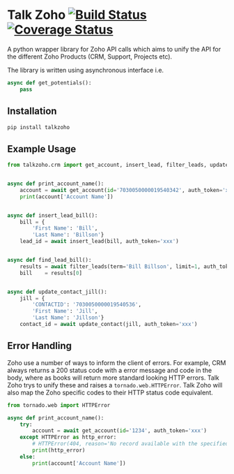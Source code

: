 # Talk Zoho [![Build Status](https://travis-ci.org/A2Z-Cloud/Talk-Zoho.svg?branch=master)](https://travis-ci.org/A2Z-Cloud/Talk-Zoho) [![Coverage Status](https://coveralls.io/repos/github/A2Z-Cloud/Talk-Zoho/badge.svg?branch=master)](https://coveralls.io/github/A2Z-Cloud/Talk-Zoho?branch=master)

A python wrapper library for Zoho API calls which aims to unify the API for the different Zoho Products (CRM, Support, Projects etc).

The library is written using asynchronous interface i.e.
```python
async def get_potentials():
    pass
```  

## Installation
```bash
pip install talkzoho
```

## Example Usage
```python
from talkzoho.crm import get_account, insert_lead, filter_leads, update_contact


async def print_account_name():
    account = await get_account(id='7030050000019540342', auth_token='xxx')
    print(account['Account Name'])


async def insert_lead_bill():
    bill = {
        'First Name': 'Bill',
        'Last Name': 'Billson'}
    lead_id = await insert_lead(bill, auth_token='xxx')


async def find_lead_bill():
    results = await filter_leads(term='Bill Billson', limit=1, auth_token='xxx')
    bill    = results[0]


async def update_contact_jill():
    jill = {
        'CONTACTID': '7030050000019540536',
        'First Name': 'Jill',
        'Last Name': 'Jillson'}
    contact_id = await update_contact(jill, auth_token='xxx')
```

## Error Handling
Zoho use a number of ways to inform the client of errors. For example, CRM always returns a 200 status code with a error message and code in the body, where as books will return more standard looking HTTP errors. Talk Zoho trys to unify these and raises a `tornado.web.HTTPError`. Talk Zoho will also map the Zoho specific codes to their HTTP status code equivalent.
```python
from tornado.web import HTTPError

async def print_account_name():
    try:
        account = await get_account(id='1234', auth_token='xxx')
    except HTTPError as http_error:
        # HTTPError(404, reason='No record available with the specified record ID.')
        print(http_error)
    else:
        print(account['Account Name'])
```
